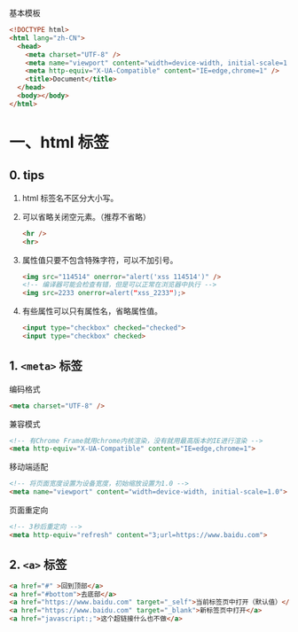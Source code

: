 基本模板

```html
<!DOCTYPE html>
<html lang="zh-CN">
  <head>
    <meta charset="UTF-8" />
    <meta name="viewport" content="width=device-width, initial-scale=1.0" />
    <meta http-equiv="X-UA-Compatible" content="IE=edge,chrome=1" />
    <title>Document</title>
  </head>
  <body></body>
</html>
```

# 一、html 标签

## 0. tips

1. html 标签名不区分大小写。

2. 可以省略关闭空元素。（推荐不省略）

   ```html
   <hr />
   <hr>
   ```

3. 属性值只要不包含特殊字符，可以不加引号。

   ```html
   <img src="114514" onerror="alert('xss 114514')" />
   <!-- 编译器可能会检查有错，但是可以正常在浏览器中执行 -->
   <img src=2233 onerror=alert("xss_2233");>
   ```

4. 有些属性可以只有属性名，省略属性值。

   ```html
   <input type="checkbox" checked="checked">
   <input type="checkbox" checked>
   ```

   

## 1. `<meta>` 标签

编码格式

```html
<meta charset="UTF-8" />
```

兼容模式

```html
<!-- 有Chrome Frame就用chrome内核渲染，没有就用最高版本的IE进行渲染 -->
<meta http-equiv="X-UA-Compatible" content="IE=edge,chrome=1">
```

移动端适配

```html
<!-- 将页面宽度设置为设备宽度，初始缩放设置为1.0 -->
<meta name="viewport" content="width=device-width, initial-scale=1.0">
```

页面重定向

```html
<!-- 3秒后重定向 -->
<meta http-equiv="refresh" content="3;url=https://www.baidu.com">
```

## 2. `<a>` 标签

```html
<a href="#" >回到顶部</a>
<a href="#bottom">去底部</a>
<a href="https://www.baidu.com" target="_self">当前标签页中打开（默认值）</a>
<a href="https://www.baidu.com" target="_blank">新标签页中打开</a>
<a href="javascript:;">这个超链接什么也不做</a>
```

